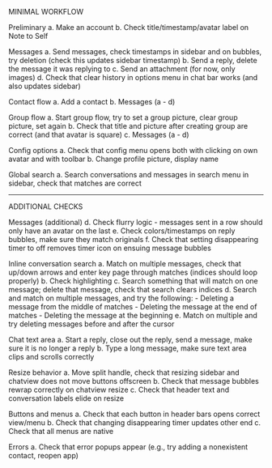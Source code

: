 MINIMAL WORKFLOW

Preliminary
	a. Make an account
	b. Check title/timestamp/avatar label on Note to Self

Messages
	a. Send messages, check timestamps in sidebar and on bubbles, try deletion (check this updates sidebar timestamp)
	b. Send a reply, delete the message it was replying to
	c. Send an attachment (for now, only images)
	d. Check that clear history in options menu in chat bar works (and also updates sidebar)

Contact flow
	a. Add a contact
	b. Messages (a - d)

Group flow
	a. Start group flow, try to set a group picture, clear group picture, set again
	b. Check that title and picture after creating group are correct (and that avatar is square)
	c. Messages (a - d)

Config options
	a. Check that config menu opens both with clicking on own avatar and with toolbar
	b. Change profile picture, display name
	
Global search
	a. Search conversations and messages in search menu in sidebar, check that matches are correct

---

ADDITIONAL CHECKS

Messages (additional)
	d. Check flurry logic - messages sent in a row should only have an avatar on the last
	e. Check colors/timestamps on reply bubbles, make sure they match originals
	f. Check that setting disappearing timer to off removes timer icon on ensuing message bubbles

Inline conversation search
	a. Match on multiple messages, check that up/down arrows and enter key page through matches (indices should loop properly)
	b. Check highlighting
	c. Search something that will match on one message; delete that message, check that search clears indices
	d. Search and match on multiple messages, and try the following:
		- Deleting a message from the middle of matches
		- Deleting the message at the end of matches
		- Deleting the message at the beginning
	e. Match on multiple and try deleting messages before and after the cursor

Chat text area
	a. Start a reply, close out the reply, send a message, make sure it is no longer a reply
	b. Type a long message, make sure text area clips and scrolls correctly

Resize behavior
	a. Move split handle, check that resizing sidebar and chatview does not move buttons offscreen
	b. Check that message bubbles rewrap correctly on chatview resize
	c. Check that header text and conversation labels elide on resize 
	
Buttons and menus
	a. Check that each button in header bars opens correct view/menu
	b. Check that changing disappearing timer updates other end
	c. Check that all menus are native

Errors
	a. Check that error popups appear (e.g., try adding a nonexistent contact, reopen app)
	